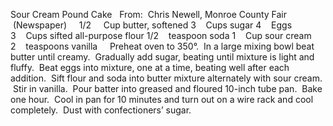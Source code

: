 Sour Cream Pound Cake
 
From:  Chris Newell, Monroe County Fair  (Newspaper)
 
 
1/2     Cup butter, softened
3    Cups sugar
4    Eggs
3    Cups sifted all-purpose flour
1/2    teaspoon soda
1    Cup sour cream
2    teaspoons vanilla
 
 
Preheat oven to 350°.  In a large mixing bowl beat butter until creamy.  Gradually add sugar, beating until mixture is light and fluffy.  Beat eggs into mixture, one at a time, beating well after each addition.  Sift flour and soda into butter mixture alternately with sour cream.  Stir in vanilla.  Pour batter into greased and floured 10-inch tube pan.  Bake one hour.  Cool in pan for 10 minutes and turn out on a wire rack and cool completely.  Dust with confectioners’ sugar.
